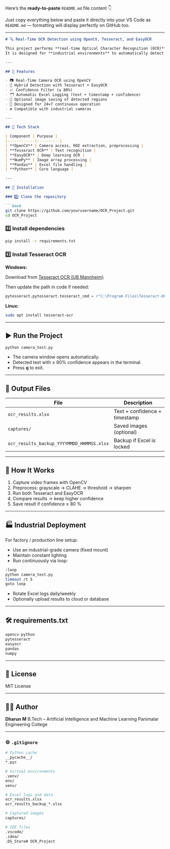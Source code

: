 Here’s the **ready-to-paste** `README.md` file content 👇

Just copy everything below and paste it directly into your VS Code as `README.md` — formatting will display perfectly on GitHub too.

---

````markdown
# 🔍 Real-Time OCR Detection using OpenCV, Tesseract, and EasyOCR

This project performs **real-time Optical Character Recognition (OCR)** using a live camera feed.  
It is designed for **industrial environments** to automatically detect and record product serial numbers, labels, or printed text.

---

## 🚀 Features

- 📷 Real-Time Camera OCR using OpenCV  
- 🧠 Hybrid Detection with Tesseract + EasyOCR  
- 📈 Confidence Filter (≥ 80%)  
- 🗂️ Automatic Excel Logging (text + timestamp + confidence)  
- 💾 Optional image saving of detected regions  
- 🔄 Designed for 24×7 continuous operation  
- ⚙️ Compatible with industrial cameras  

---

## 🧰 Tech Stack

| Component | Purpose |
|------------|----------|
| **OpenCV** | Camera access, ROI extraction, preprocessing |
| **Tesseract OCR** | Text recognition |
| **EasyOCR** | Deep learning OCR |
| **NumPy** | Image array processing |
| **Pandas** | Excel file handling |
| **Python** | Core language |

---

## 🧩 Installation

### 1️⃣ Clone the repository

```bash
git clone https://github.com/yourusername/OCR_Project.git
cd OCR_Project
````

### 2️⃣ Install dependencies

```bash
pip install -r requirements.txt
```

### 3️⃣ Install Tesseract OCR

**Windows:**

Download from [Tesseract OCR (UB Mannheim)](https://github.com/UB-Mannheim/tesseract/wiki)

Then update the path in code if needed:

```python
pytesseract.pytesseract.tesseract_cmd = r"C:\Program Files\Tesseract-OCR\tesseract.exe"
```

**Linux:**

```bash
sudo apt install tesseract-ocr
```

---

## ▶️ Run the Project

```bash
python camera_test.py
```

* The camera window opens automatically.
* Detected text with ≥ 80% confidence appears in the terminal.
* Press **q** to exit.

---

## 📁 Output Files

| File                                      | Description                   |
| ----------------------------------------- | ----------------------------- |
| `ocr_results.xlsx`                        | Text + confidence + timestamp |
| `captures/`                               | Saved images (optional)       |
| `ocr_results_backup_YYYYMMDD_HHMMSS.xlsx` | Backup if Excel is locked     |

---

## 🧠 How It Works

1. Capture video frames with OpenCV
2. Preprocess: grayscale → CLAHE → threshold → sharpen
3. Run both Tesseract and EasyOCR
4. Compare results → keep higher confidence
5. Save result if confidence ≥ 80 %

---

## 🏭 Industrial Deployment

For factory / production line setup:

* Use an industrial-grade camera (fixed mount)
* Maintain constant lighting
* Run continuously via loop:

```bash
:loop
python camera_test.py
timeout /t 5
goto loop
```

* Rotate Excel logs daily/weekly
* Optionally upload results to cloud or database

---

## 🛠️ requirements.txt

```txt
opencv-python
pytesseract
easyocr
pandas
numpy
```

---

## 📜 License

MIT License

---

## 👨‍💻 Author

**Dharun M**
B.Tech – Artificial Intelligence and Machine Learning
Panimalar Engineering College

---

### ⚙️ `.gitignore`

```bash
# Python cache
__pycache__/
*.pyc

# Virtual environments
.venv/
env/
venv/

# Excel logs and data
ocr_results.xlsx
ocr_results_backup_*.xlsx

# Captured images
captures/

# IDE files
.vscode/
.idea/
.DS_Store#   O C R _ P r o j e c t  
 